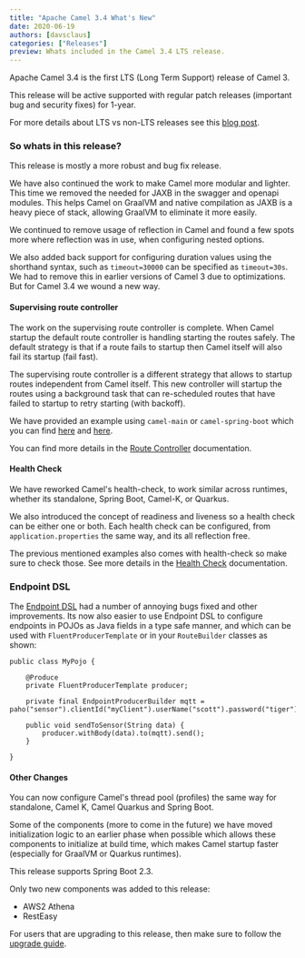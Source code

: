 ```yaml
---
title: "Apache Camel 3.4 What's New"
date: 2020-06-19
authors: [davsclaus]
categories: ["Releases"]
preview: Whats included in the Camel 3.4 LTS release.
---
```


Apache Camel 3.4 is the first LTS (Long Term Support) release of Camel 3.

This release will be active supported with regular patch releases (important bug and security fixes) for 1-year.

For more details about LTS vs non-LTS releases see this [blog post](https://camel.apache.org/blog/LTS-Release-Schedule/).


### So whats in this release?

This release is mostly a more robust and bug fix release. 

We have also continued the work to make Camel more modular and lighter. 
This time we removed the needed for JAXB in the swagger and openapi modules.
This helps Camel on GraalVM and native compilation as JAXB is a heavy piece of stack,
allowing GraalVM to eliminate it more easily.

We continued to remove usage of reflection in Camel and found a few spots more where
reflection was in use, when configuring nested options.

We also added back support for configuring duration values using the shorthand syntax, 
such as `timeout=30000` can be specified as `timeout=30s`. We had to remove this in earlier
versions of Camel 3 due to optimizations. But for Camel 3.4 we wound a new way. 

#### Supervising route controller

The work on the supervising route controller is complete. When Camel startup the default route controller
is handling starting the routes safely. The default strategy is that if a route fails to startup then Camel
itself will also fail its startup (fail fast). 

The supervising route controller is a different strategy that allows to startup routes independent from Camel itself.
This new controller will startup the routes using a background task that can re-scheduled routes that
have failed to startup to retry starting (with backoff).

We have provided an example using `camel-main` or `camel-spring-boot` which you can find
[here](https://github.com/apache/camel-examples/tree/master/examples/camel-example-main-health) and
[here](https://github.com/apache/camel-spring-boot-examples/tree/master/camel-example-spring-boot-health-checks).

You can find more details in the [Route Controller](https://camel.apache.org/manual/latest/route-controller.html) documentation.

#### Health Check

We have reworked Camel's health-check, to work similar across runtimes, whether its standalone, Spring Boot,
Camel-K, or Quarkus.

We also introduced the concept of readiness and liveness so a health check can be either one or both.
Each health check can be configured, from `application.properties` the same way, and its all reflection free.

The previous mentioned examples also comes with health-check so make sure to check those.
See more details in the [Health Check](https://camel.apache.org/manual/latest/health-check.html) documentation.

### Endpoint DSL

The [Endpoint DSL](https://camel.apache.org/manual/latest/Endpoint-dsl.html) had a number of annoying bugs fixed and other improvements.
Its now also easier to use Endpoint DSL to configure endpoints in POJOs as Java fields in a type safe manner, 
and which can be used with `FluentProducerTemplate` or in your `RouteBuilder` classes as shown:

```
public class MyPojo {

    @Produce
    private FluentProducerTemplate producer;

    private final EndpointProducerBuilder mqtt = paho("sensor").clientId("myClient").userName("scott").password("tiger");

    public void sendToSensor(String data) {
        producer.withBody(data).to(mqtt).send();
    }

}    
```

#### Other Changes

You can now configure Camel's thread pool (profiles) the same way for standalone, Camel K, Camel Quarkus and Spring Boot.

Some of the components (more to come in the future) we have moved initialization logic to an earlier phase when possible
which allows these components to initialize at build time, which makes Camel startup faster (especially for GraalVM or Quarkus runtimes).

This release supports Spring Boot 2.3.

Only two new components was added to this release:

- AWS2 Athena
- RestEasy 

For users that are upgrading to this release, then make sure to follow
the [upgrade guide](https://camel.apache.org/manual/latest/camel-3x-upgrade-guide.html).
